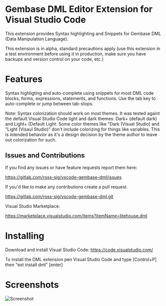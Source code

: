 # Gembase DML Editor Extension for Visual Studio Code

This extension provides Syntax highlighting and Snippets for Gembase DML (Data Manipulation Language).

This extension is in alpha, standard precautions apply (use this extension in a test environment before using it in production, make sure you have backups and version control on your code, etc.)

# Features
Syntax highligting and auto-complete using snippets for most DML code blocks, forms, expressions, statements, and functions.  Use the tab key to auto-complete or jump between tab-stops.

Note: Syntax colorization should work on most themes.  It was tested againt the default Visual Studio Code light and dark themes: Dark+ (default dark) and Light+ (Default Light.  Some color themes like "Dark (Visual Studio) and "Light (Visaul Studio)" don't include colorizing for things like variables.  This is intended behavior as it's a design decision by the theme author to leave out colorization for such.

## Issues and Contributions
If you find any issues or have feature requests report them here:

https://gitlab.com/ross-sig/vscode-gembase-dml/issues

If you'd like to make any contributions create a pull request.

https://gitlab.com/ross-sig/vscode-gembase-dml.git

Visual Studio Marketplace:

https://marketplace.visualstudio.com/items?itemName=litehouse.dml

# Installing

Download and install Visual Studio Code: https://code.visualstudio.com/

To install the DML extension pen Visual Studio Code and type \[Control+P\] then "ext install dml" \[enter\]

# Screenshots

![Screenshot](https://gitlab.com/ross-sig/vscode-gembase-dml/raw/master/dml_editor.gif "DML Edior Screenshot")



